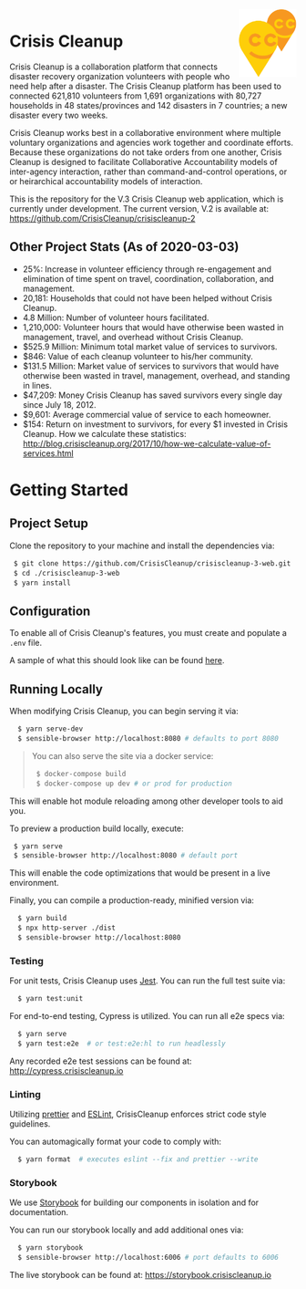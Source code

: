 <img src=".github/img/ccu-ballons.png" align="right" width="20%"  />

# Crisis Cleanup

Crisis Cleanup is a collaboration platform that connects disaster recovery organization volunteers with people who need help after a disaster. The Crisis Cleanup platform has been used to connected 621,810 volunteers from 1,691 organizations with 80,727 households in 48 states/provinces and 142 disasters in 7 countries; a new disaster every two weeks.

Crisis Cleanup works best in a collaborative environment where multiple voluntary organizations and agencies work together and coordinate efforts. Because these organizations do not take orders from one another, Crisis Cleanup is designed to facilitate Collaborative Accountability models of inter-agency interaction, rather than command-and-control operations, or or heirarchical accountability models of interaction. 

This is the repository for the V.3 Crisis Cleanup web application, which is currently under development. The current version, V.2 is available at: https://github.com/CrisisCleanup/crisiscleanup-2

Other Project Stats (As of 2020-03-03)
-------------

 - 25%: Increase in volunteer efficiency through re-engagement and elimination of time spent on travel, coordination, collaboration, and management.
 - 20,181: Households that could not have been helped without Crisis Cleanup.
 - 4.8 Million: Number of volunteer hours facilitated.
 - 1,210,000: Volunteer hours that would have otherwise been wasted in management, travel, and overhead without Crisis Cleanup.
 - $525.9 Million: Minimum total market value of services to survivors.
 - $846: Value of each cleanup volunteer to his/her community.
 - $131.5 Million: Market value of services to survivors that would have otherwise been wasted in travel, management, overhead, and standing in lines.
 - $47,209: Money Crisis Cleanup has saved survivors every single day since July 18, 2012.
 - $9,601: Average commercial value of service to each homeowner.
 - $154: Return on investment to survivors, for every $1 invested in Crisis Cleanup.
How we calculate these statistics: http://blog.crisiscleanup.org/2017/10/how-we-calculate-value-of-services.html

# Getting Started

## Project Setup

Clone the repository to your machine and install the dependencies via:

```sh
 $ git clone https://github.com/CrisisCleanup/crisiscleanup-3-web.git
 $ cd ./crisiscleanup-3-web
 $ yarn install
```

## Configuration

To enable all of Crisis Cleanup's features, you must create and populate a `.env` file.

A sample of what this should look like can be found [here](.env.sample).

## Running Locally

When modifying Crisis Cleanup, you can begin serving it via:

```sh
  $ yarn serve-dev
  $ sensible-browser http://localhost:8080 # defaults to port 8080
```

> You can also serve the site via a docker service:
> ```sh
>  $ docker-compose build
>  $ docker-compose up dev # or prod for production
> ```

This will enable hot module reloading among other developer tools to aid you.

To preview a production build locally, execute:
```sh
 $ yarn serve
 $ sensible-browser http://localhost:8080 # default port
```

This will enable the code optimizations that would be present in a live environment.

Finally, you can compile a production-ready, minified version via:
```sh
  $ yarn build
  $ npx http-server ./dist
  $ sensible-browser http://localhost:8080
```

### Testing

For unit tests, Crisis Cleanup uses [Jest](https://jestjs.io/). You can run the full test suite via:

```sh
  $ yarn test:unit
```

For end-to-end testing, Cypress is utilized. You can run all e2e specs via:

```sh
  $ yarn serve
  $ yarn test:e2e  # or test:e2e:hl to run headlessly
```

Any recorded e2e test sessions can be found at: http://cypress.crisiscleanup.io

### Linting

Utilizing [prettier](https://prettier.io/) and [ESLint](https://eslint.org/), CrisisCleanup enforces strict code style guidelines.

You can automagically format your code to comply with:

```sh
  $ yarn format  # executes eslint --fix and prettier --write
```

### Storybook

We use [Storybook](https://storybook.js.org/) for building our components in isolation and for documentation.

You can run our storybook locally and add additional ones via:

```sh
  $ yarn storybook
  $ sensible-browser http://localhost:6006 # port defaults to 6006
```

The live storybook can be found at: https://storybook.crisiscleanup.io
